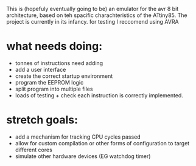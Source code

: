 This is (hopefuly eventually going to be) an emulator for the avr 8 bit architecture, based on teh spacific charachteristics of the ATtiny85.
The project is currently in its infancy.
for testing I reccomend using AVRA

# what needs doing:
 - tonnes of instructions need adding
 - add a user interface
 - create the correct startup environment
 - program the EEPROM logic
 - split program into multiple files
 - loads of testing + check each instruction is correctly implemented.

# stretch goals:
 - add a mechanism for tracking CPU cycles passed
 - allow for custom compilation or other forms of configuration to target different cores
 - simulate other hardware devices (EG watchdog timer)